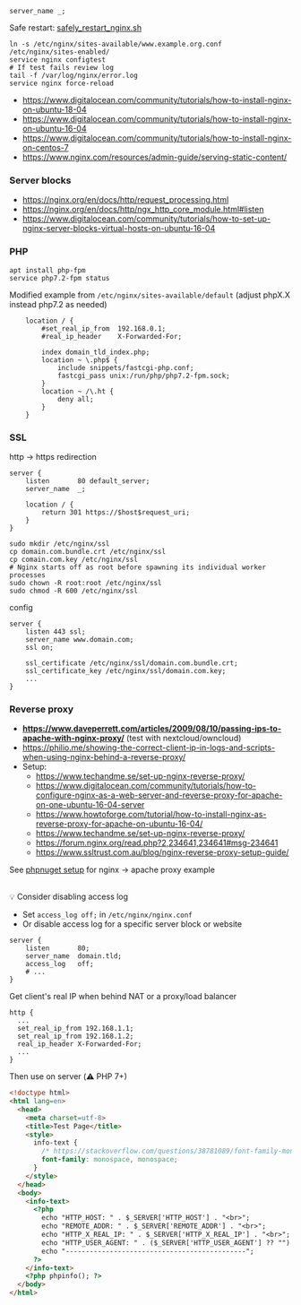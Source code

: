 ```
server_name _;
```

Safe restart: [safely_restart_nginx.sh](../files/nginx/safely_restart_nginx.sh)

```shell
ln -s /etc/nginx/sites-available/www.example.org.conf /etc/nginx/sites-enabled/
service nginx configtest
# If test fails review log
tail -f /var/log/nginx/error.log
service nginx force-reload
```
* https://www.digitalocean.com/community/tutorials/how-to-install-nginx-on-ubuntu-18-04
* https://www.digitalocean.com/community/tutorials/how-to-install-nginx-on-ubuntu-16-04
* https://www.digitalocean.com/community/tutorials/how-to-install-nginx-on-centos-7
* https://www.nginx.com/resources/admin-guide/serving-static-content/

### Server blocks
* https://nginx.org/en/docs/http/request_processing.html
* https://nginx.org/en/docs/http/ngx_http_core_module.html#listen
* https://www.digitalocean.com/community/tutorials/how-to-set-up-nginx-server-blocks-virtual-hosts-on-ubuntu-16-04

### PHP
```shell
apt install php-fpm
service php7.2-fpm status
```
Modified example from `/etc/nginx/sites-available/default` (adjust phpX.X instead php7.2 as needed)
```
    location / {
        #set_real_ip_from  192.168.0.1;
        #real_ip_header    X-Forwarded-For;

        index domain_tld_index.php;
        location ~ \.php$ {
            include snippets/fastcgi-php.conf;
            fastcgi_pass unix:/run/php/php7.2-fpm.sock;
        }
        location ~ /\.ht {
            deny all;
        }
    }
```

### SSL
http -> https redirection
```
server {
    listen       80 default_server;
    server_name  _;

    location / {
        return 301 https://$host$request_uri;
    }
}
```

```shell
sudo mkdir /etc/nginx/ssl
cp domain.com.bundle.crt /etc/nginx/ssl
cp comain.com.key /etc/nginx/ssl
# Nginx starts off as root before spawning its individual worker processes
sudo chown -R root:root /etc/nginx/ssl
sudo chmod -R 600 /etc/nginx/ssl
```
config
```
server {
    listen 443 ssl;
    server_name www.domain.com;
    ssl on;

    ssl_certificate /etc/nginx/ssl/domain.com.bundle.crt;
    ssl_certificate_key /etc/nginx/ssl/domain.com.key;
    ...
}
```

### Reverse proxy

* **https://www.daveperrett.com/articles/2009/08/10/passing-ips-to-apache-with-nginx-proxy/** (test with nextcloud/owncloud)
* https://philio.me/showing-the-correct-client-ip-in-logs-and-scripts-when-using-nginx-behind-a-reverse-proxy/
* Setup:
    * https://www.techandme.se/set-up-nginx-reverse-proxy/
    * https://www.digitalocean.com/community/tutorials/how-to-configure-nginx-as-a-web-server-and-reverse-proxy-for-apache-on-one-ubuntu-16-04-server
    * https://www.howtoforge.com/tutorial/how-to-install-nginx-as-reverse-proxy-for-apache-on-ubuntu-16-04/
    * https://www.techandme.se/set-up-nginx-reverse-proxy/
    * https://forum.nginx.org/read.php?2,234641,234641#msg-234641
    * https://www.ssltrust.com.au/blog/nginx-reverse-proxy-setup-guide/


See [phpnuget setup](phpnuget.md) for nginx -> apache proxy example<br><br>

:bulb: Consider disabling access log
* Set `access_log off;` in `/etc/nginx/nginx.conf`
* Or disable access log for a specific server block or website
```
server {
    listen       80;
    server_name  domain.tld;
    access_log   off;
    # ...
}
```

Get client's real IP when behind NAT or a proxy/load balancer
```
http {
  ...
  set_real_ip_from 192.168.1.1;
  set_real_ip_from 192.168.1.2;
  real_ip_header X-Forwarded-For;
  ...
}
```
Then use on server (:warning: PHP 7+)
```html
<!doctype html>
<html lang=en>
  <head>
    <meta charset=utf-8>
    <title>Test Page</title>
    <style>
      info-text {
        /* https://stackoverflow.com/questions/38781089/font-family-monospace-monospace */
        font-family: monospace, monospace;
      }
    </style>
  </head>
  <body>
    <info-text>
      <?php
        echo "HTTP_HOST: " . $_SERVER['HTTP_HOST'] . "<br>";
        echo "REMOTE_ADDR: " . $_SERVER['REMOTE_ADDR'] . "<br>";
        echo "HTTP_X_REAL_IP: " . $_SERVER['HTTP_X_REAL_IP'] . "<br>";
        echo "HTTP_USER_AGENT: " . ($_SERVER['HTTP_USER_AGENT'] ?? "") . "<br>";
        echo "---------------------------------------------";
      ?>
    </info-text>
    <?php phpinfo(); ?>
  </body>
</html>
```
